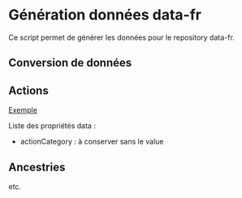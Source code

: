 # Génération données data-fr

Ce script permet de générer les données pour le repository data-fr.

## Conversion de données

## Actions

[Exemple](https://gitlab.com/hooking/foundry-vtt---pathfinder-2e/-/blob/master/packs/data/actions.db/absorb-into-the-aegis.json)

Liste des propriétés data :

- actionCategory : à conserver sans le value

## Ancestries

etc.
